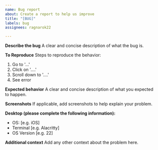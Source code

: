 ```yaml
---
name: Bug report
about: Create a report to help us improve
title: "[BUG]"
labels: bug
assignees: ragnarok22

---
```


**Describe the bug**
A clear and concise description of what the bug is.

**To Reproduce**
Steps to reproduce the behavior:
1. Go to '...'
2. Click on '....'
3. Scroll down to '....'
4. See error

**Expected behavior**
A clear and concise description of what you expected to happen.

**Screenshots**
If applicable, add screenshots to help explain your problem.

**Desktop (please complete the following information):**
 - OS: [e.g. iOS]
 - Terminal [e.g. Alacritty]
 - OS Version [e.g. 22]

**Additional context**
Add any other context about the problem here.
